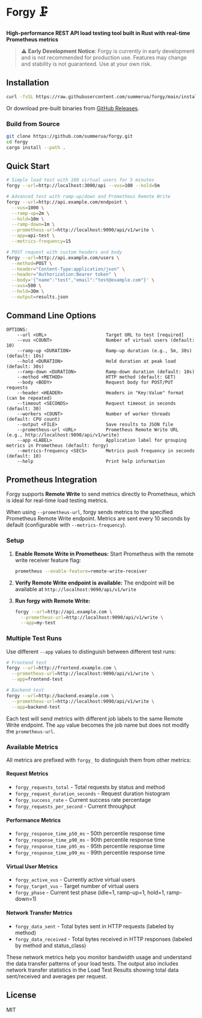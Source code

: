 # Forgy 🗜️

**High-performance REST API load testing tool built in Rust with real-time Prometheus metrics**

> ⚠️ **Early Development Notice**: Forgy is currently in early development and is not recommended for production use. Features may change and stability is not guaranteed. Use at your own risk.

## Installation

```bash
curl -fsSL https://raw.githubusercontent.com/summerua/forgy/main/install.sh | bash
```

Or download pre-built binaries from [GitHub Releases](https://github.com/summerua/forgy/releases).

### Build from Source

```bash
git clone https://github.com/summerua/forgy.git
cd forgy
cargo install --path .
```

## Quick Start

```bash
# Simple load test with 100 virtual users for 5 minutes
forgy --url=http://localhost:3000/api --vus=100 --hold=5m

# Advanced test with ramp-up/down and Prometheus Remote Write
forgy --url=http://api.example.com/endpoint \
  --vus=1000 \
  --ramp-up=2m \
  --hold=10m \
  --ramp-down=1m \
  --prometheus-url=http://localhost:9090/api/v1/write \
  --app=api-test \
  --metrics-frequency=15

# POST request with custom headers and body
forgy --url=http://api.example.com/users \
  --method=POST \
  --header="Content-Type:application/json" \
  --header="Authorization:Bearer token" \
  --body='{"name":"test","email":"test@example.com"}' \
  --vus=500 \
  --hold=30m \
  --output=results.json
```

## Command Line Options

```
OPTIONS:
    --url <URL>                      Target URL to test [required]
    --vus <COUNT>                    Number of virtual users (default: 10)
    --ramp-up <DURATION>             Ramp-up duration (e.g., 5m, 30s) (default: 10s)
    --hold <DURATION>                Hold duration at peak load (default: 30s)
    --ramp-down <DURATION>           Ramp-down duration (default: 10s)
    --method <METHOD>                HTTP method (default: GET)
    --body <BODY>                    Request body for POST/PUT requests
    --header <HEADER>                Headers in "Key:Value" format (can be repeated)
    --timeout <SECONDS>              Request timeout in seconds (default: 30)
    --workers <COUNT>                Number of worker threads (default: CPU count)
    --output <FILE>                  Save results to JSON file
    --prometheus-url <URL>           Prometheus Remote Write URL (e.g., http://localhost:9090/api/v1/write)
    --app <LABEL>                    Application label for grouping metrics in Prometheus (default: forgy)
    --metrics-frequency <SECS>       Metrics push frequency in seconds (default: 10)
    --help                           Print help information
```

## Prometheus Integration

Forgy supports **Remote Write** to send metrics directly to Prometheus, which is ideal for real-time load testing metrics.

When using `--prometheus-url`, forgy sends metrics to the specified Prometheus Remote Write endpoint. Metrics are sent every 10 seconds by default (configurable with `--metrics-frequency`).

### Setup

1. **Enable Remote Write in Prometheus:**
   Start Prometheus with the remote write receiver feature flag:
   ```bash
   prometheus --enable-feature=remote-write-receiver
   ```

2. **Verify Remote Write endpoint is available:**
   The endpoint will be available at `http://localhost:9090/api/v1/write`

3. **Run forgy with Remote Write:**
   ```bash
   forgy --url=http://api.example.com \
     --prometheus-url=http://localhost:9090/api/v1/write \
     --app=my-test
   ```

### Multiple Test Runs

Use different `--app` values to distinguish between different test runs:
```bash
# Frontend test
forgy --url=http://frontend.example.com \
  --prometheus-url=http://localhost:9090/api/v1/write \
  --app=frontend-test

# Backend test  
forgy --url=http://backend.example.com \
  --prometheus-url=http://localhost:9090/api/v1/write \
  --app=backend-test
```

Each test will send metrics with different job labels to the same Remote Write endpoint. The `app` value becomes the job name but does not modify the `prometheus-url`.

### Available Metrics

All metrics are prefixed with `forgy_` to distinguish them from other metrics:

#### Request Metrics
- `forgy_requests_total` - Total requests by status and method
- `forgy_request_duration_seconds` - Request duration histogram  
- `forgy_success_rate` - Current success rate percentage
- `forgy_requests_per_second` - Current throughput

#### Performance Metrics
- `forgy_response_time_p50_ms` - 50th percentile response time
- `forgy_response_time_p90_ms` - 90th percentile response time
- `forgy_response_time_p95_ms` - 95th percentile response time
- `forgy_response_time_p99_ms` - 99th percentile response time

#### Virtual User Metrics
- `forgy_active_vus` - Currently active virtual users
- `forgy_target_vus` - Target number of virtual users
- `forgy_phase` - Current test phase (idle=1, ramp-up=1, hold=1, ramp-down=1)

#### Network Transfer Metrics
- `forgy_data_sent` - Total bytes sent in HTTP requests (labeled by method)
- `forgy_data_received` - Total bytes received in HTTP responses (labeled by method and status_class)

These network metrics help you monitor bandwidth usage and understand the data transfer patterns of your load tests. The output also includes network transfer statistics in the Load Test Results showing total data sent/received and averages per request.

## License

MIT
